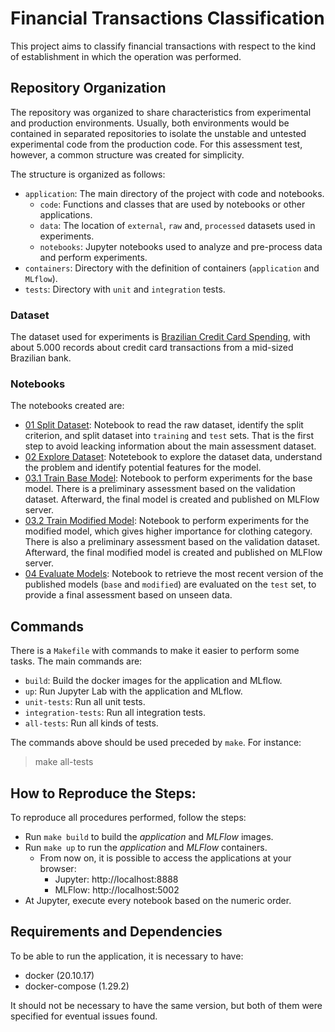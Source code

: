 # Financial Transactions Classification

This project aims to classify financial transactions with respect to the kind of establishment in which the operation was performed.

## Repository Organization

The repository was organized to share characteristics from experimental and production environments. Usually, both environments would be contained in separated repositories to isolate the unstable and untested experimental code from the production code. For this assessment test, however, a common structure was created for simplicity.

The structure is organized as follows:
 - `application`: The main directory of the project with code and notebooks.
   - `code`: Functions and classes that are used by notebooks or other applications.
   - `data`: The location of `external`, `raw` and, `processed` datasets used in experiments.
   - `notebooks`: Jupyter notebooks used to analyze and pre-process data and perform experiments.
 - `containers`: Directory with the definition of containers (`application` and `MLflow`).
 - `tests`: Directory with `unit` and `integration` tests.
 

### Dataset

The dataset used for experiments is [Brazilian Credit Card Spending](https://www.kaggle.com/datasets/sufyant/brazilian-real-bank-dataset), with about 5.000 records about credit card transactions from a mid-sized Brazilian bank.


### Notebooks

The notebooks created are:
 - [01 Split Dataset](application/notebooks/01_SplitDataset.ipynb): Notebook to read the raw dataset, identify the split criterion, and split dataset into `training` and `test` sets. That is the first step to avoid leacking information about the main assessment dataset.
 - [02 Explore Dataset](application/notebooks/02_ExploreDataset.ipynb): Notetebook to explore the dataset data, understand the problem and identify potential features for the model.
 - [03.1 Train Base Model](application/notebooks/03.1_TrainBaseModel.ipynb): Notebook to perform experiments for the base model. There is a preliminary assessment based on the validation dataset. Afterward, the final model is created and published on MLFlow server.
 - [03.2 Train Modified Model](application/notebooks/03.2_TrainModifiedModel.ipynb): Notebook to perform experiments for the modified model, which gives higher importance for clothing category. There is also a preliminary assessment based on the validation dataset. Afterward, the final modified model is created and published on MLFlow server.
 - [04 Evaluate Models](application/notebooks/04_EvaluateModels.ipynb): Notebook to retrieve the most recent version of the published models (`base` and `modified`) are evaluated on the `test` set, to provide a final assessment based on unseen data.

## Commands

There is a `Makefile` with commands to make it easier to perform some tasks. The main commands are: 
 - `build`: Build the docker images for the application and MLflow.
 - `up`: Run Jupyter Lab with the application and MLflow.
 - `unit-tests`: Run all unit tests.
 - `integration-tests`: Run all integration tests.
 - `all-tests`: Run all kinds of tests.

The commands above should be used preceded by `make`. For instance:
  > make all-tests

## How to Reproduce the Steps:

To reproduce all procedures performed, follow the steps:
 - Run `make build` to build the *application* and *MLFlow* images.
 - Run `make up` to run the *application* and *MLFlow* containers.
   - From now on, it is possible to access the applications at your browser:
     - Jupyter: http://localhost:8888
     - MLFlow: http://localhost:5002
 - At Jupyter, execute every notebook based on the numeric order.

## Requirements and Dependencies

To be able to run the application, it is necessary to have:
 - docker (20.10.17)
 - docker-compose (1.29.2)

It should not be necessary to have the same version, but both of them were specified for eventual issues found.
 
